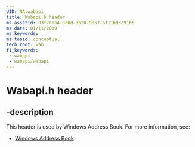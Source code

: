 ```yaml
---
UID: NA:wabapi
title: Wabapi.h header
ms.assetid: 03f7eea4-0c0d-3b20-9057-af11bd3c91b6
ms.date: 01/11/2019
ms.keywords: 
ms.topic: conceptual
tech.root: wab
f1_keywords:
 - wabapi
 - wabapi/wabapi
---
```


# Wabapi.h header


## -description

This header is used by Windows Address Book. For more information, see:

- [Windows Address Book](../_wab/index.md)

